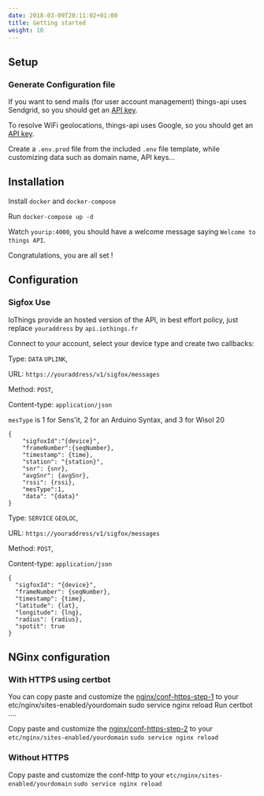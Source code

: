 ```yaml
---
date: 2018-03-09T20:11:02+01:00
title: Getting started
weight: 10
---
```


## Setup
### Generate Configuration file
If you want to send mails (for user account management) things-api uses Sendgrid, so you should get an [API key](https://app.sendgrid.com).

To resolve WiFi geolocations, things-api uses Google, so you should get an [API key](https://console.cloud.google.com/apis/).

Create a `.env.prod` file from the included `.env` file template, while customizing data such as domain name, API keys...

## Installation
Install `docker` and `docker-compose`

Run `docker-compose up -d`

Watch `yourip:4000`, you should have a welcome message saying `Welcome to things API`.

Congratulations, you are all set !

## Configuration
### Sigfox Use
IoThings provide an hosted version of the API, in best effort policy, just replace `youraddress` by `api.iothings.fr`

Connect to your account, select your device type and create two callbacks:

Type: `DATA` `UPLINK`,

URL: `https://youraddress/v1/sigfox/messages`

Method: `POST`,

Content-type: `application/json`

`mesType` is 1 for Sens'it, 2 for an Arduino Syntax, and 3 for Wisol 20

```
{
    "sigfoxId":"{device}",
    "frameNumber":{seqNumber},
    "timestamp": {time},
    "station": "{station}",
    "snr": {snr},
    "avgSnr": {avgSnr},
    "rssi": {rssi},
    "mesType":1,
    "data": "{data}"
}
```


Type: `SERVICE` `GEOLOC`,

URL: `https://youraddress/v1/sigfox/messages`

Method: `POST`,

Content-type: `application/json`

```
{
  "sigfoxId": "{device}",
  "frameNumber": {seqNumber}, 
  "timestamp": {time},
  "latitude": {lat},
  "longitude": {lng},
  "radius": {radius},
  "spotit": true
}
```

## NGinx configuration
### With HTTPS using certbot
You can copy paste and customize the [nginx/conf-https-step-1](https://github.com/IoThingsDev/core-api/tree/master/nginx/conf-https-step-1) to your etc/nginx/sites-enabled/yourdomain
sudo service nginx reload
Run certbot ....

Copy paste and customize the [nginx/conf-https-step-2](https://github.com/IoThingsDev/core-api/tree/master/nginx/conf-https-step-2)
to your `etc/nginx/sites-enabled/yourdomain`
`sudo service nginx reload`

### Without HTTPS

Copy paste and customize the conf-http
to your `etc/nginx/sites-enabled/yourdomain`
`sudo service nginx reload`